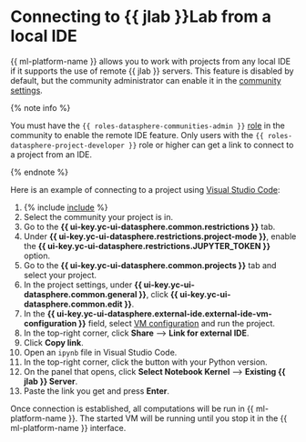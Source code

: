 # Connecting to {{ jlab }}Lab from a local IDE

{{ ml-platform-name }} allows you to work with projects from any local IDE if it supports the use of remote {{ jlab }} servers. This feature is disabled by default, but the community administrator can enable it in the [community settings](../community/manage-community-config.md).

{% note info %}

You must have the `{{ roles-datasphere-communities-admin }}` [role](../../security/index.md#roles-list) in the community to enable the remote IDE feature. Only users with the `{{ roles-datasphere-project-developer }}` role or higher can get a link to connect to a project from an IDE.

{% endnote %}

Here is an example of connecting to a project using [Visual Studio Code](https://code.visualstudio.com/):

1. {% include [include](../../../_includes/datasphere/ui-find-community.md) %}
1. Select the community your project is in.
1. Go to the **{{ ui-key.yc-ui-datasphere.common.restrictions }}** tab.
1. Under **{{ ui-key.yc-ui-datasphere.restrictions.project-mode }}**, enable the **{{ ui-key.yc-ui-datasphere.restrictions.JUPYTER_TOKEN }}** option.
1. Go to the **{{ ui-key.yc-ui-datasphere.common.projects }}** tab and select your project.
1. In the project settings, under **{{ ui-key.yc-ui-datasphere.common.general }}**, click **{{ ui-key.yc-ui-datasphere.common.edit }}**.
1. In the **{{ ui-key.yc-ui-datasphere.external-ide.external-ide-vm-configuration }}** field, select [VM configuration](../../concepts/configurations.md) and run the project.
1. In the top-right corner, click **Share** ⟶ **Link for external IDE**.
1. Click **Copy link**.
1. Open an `ipynb` file in Visual Studio Code.
1. In the top-right corner, click the button with your Python version.
1. On the panel that opens, click **Select Notebook Kernel** ⟶ **Existing {{ jlab }} Server**.
1. Paste the link you get and press **Enter**.

Once connection is established, all computations will be run in {{ ml-platform-name }}. The started VM will be running until you stop it in the {{ ml-platform-name }} interface.
